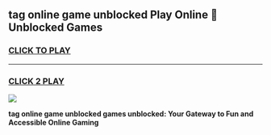 
## tag online game unblocked Play Online 👋 Unblocked Games
<h3>
<a href="https://premium.freeplayer.one?title=tag_online_game_unblocked&ref=19F">CLICK TO PLAY</a></h3>
<hr>

<h3>
<a href="https://premium.freeplayer.one?title=tag_online_game_unblocked&ref=19F">CLICK 2 PLAY</a>
  
</h3>

<a href="https://premium.freeplayer.one?title=tag_online_game_unblocked&ref=19F"><img src="https://clearcache.store/games.png"></a>


**tag online game unblocked games unblocked: Your Gateway to Fun and Accessible Online Gaming**
